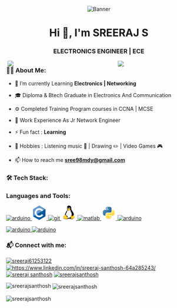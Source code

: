 
<p align="center">
  <img src="https://wallpaper.dog/large/10869697.jpg" alt="Banner" width="800" height="300">
</p>

<h1 align="center">Hi 👋, I'm SREERAJ S</h1>
<h3 align="center">ELECTRONICS ENGINEER | ECE</h3>
<div align="right">
    <img align="right" width="200" src="https:<div align="right">
    <img align="right" width="300" src="https://i.pinimg.com/originals/54/e3/7d/54e37d8074ebcde1d96c77d7b2a7f310.gif">
</div>

<h3 align="left">👨‍🎓  About Me:</h3>

- 🌱 I’m currently Learning **Electronics | Networking**
  
- 🎓 Diploma & Btech Graduate in Electronics And Communication

- ⚙️ Completed Training Program courses in CCNA | MCSE

- 🎒 Work Experience As Jr Network Engineer

- ⚡ Fun fact : **Learning**

- 🤹 Hobbies : Listening music 🎵 |  Drawing ✏️ | Video Games 🎮

- 📫 How to reach me **sree98mdy@gmail.com**
  
<h3 align="left"> 🛠️ Tech Stack:</h3>
<h3 align="left">Languages and Tools:</h3>
<p align="left"> <a href="https://www.arduino.cc/" target="_blank" rel="noreferrer"> <img src="https://cdn.worldvectorlogo.com/logos/arduino-1.svg" alt="arduino" width="40" height="40"/> </a> <a href="https://www.cprogramming.com/" target="_blank" rel="noreferrer"> <img src="https://raw.githubusercontent.com/devicons/devicon/master/icons/c/c-original.svg" alt="c" width="40" height="40"/> </a> <a href="https://git-scm.com/" target="_blank" rel="noreferrer"> <img src="https://www.vectorlogo.zone/logos/git-scm/git-scm-icon.svg" alt="git" width="40" height="40"/> </a> <a href="https://www.linux.org/" target="_blank" rel="noreferrer"> <img src="https://raw.githubusercontent.com/devicons/devicon/master/icons/linux/linux-original.svg" alt="linux" width="40" height="40"/> </a> <a href="https://www.mathworks.com/" target="_blank" rel="noreferrer"> <img src="https://upload.wikimedia.org/wikipedia/commons/2/21/Matlab_Logo.png" alt="matlab" width="40" height="40"/> </a> <a href="https://www.python.org" target="_blank" rel="noreferrer"> <img src="https://raw.githubusercontent.com/devicons/devicon/master/icons/python/python-original.svg" alt="python" width="40" height="40"/> </a> <a href="https://easyeda.com/" target="_blank" rel="noreferrer"> <img src="https://www.bing.com/th?id=OIP.X-yudhOusgy4uEq2UYpfmAHaHa&w=206&h=206&c=8&rs=1&qlt=90&o=6&pid=3.1&rm=2" alt="arduino" width="40" height="40"/> </a>

<a href="https://https://www.labcenter.com/" target="_blank" rel="noreferrer"> <img src="https://th.bing.com/th/id/OIP.5BAbR40N2t3ISW3zKR4sugAAAA?w=170&h=180&c=7&r=0&o=5&pid=1.7" alt="arduino" width="40" height="40"/> </a><a href="https://https://https://www.orcad.com/" target="_blank" rel="noreferrer"> <img src="https://th.bing.com/th/id/OIP.jQcbj7lQc7gwBow7zbLFyQHaHa?w=171&h=180&c=7&r=0&o=5&pid=1.7" alt="arduino" width="40" height="40"/> </a></p>
  

<h3 align="left"> 📬 Connect with me:</h3>
<p align="left">
<a href="https://twitter.com/Sreeraj61253122" target="blank"><img align="center" src="https://raw.githubusercontent.com/rahuldkjain/github-profile-readme-generator/master/src/images/icons/Social/twitter.svg" alt="sreeraj61253122" height="30" width="40" /></a>
<a href="https://linkedin.com/in/https://www.linkedin.com/in/sreeraj-santhosh-64a285243/" target="blank"><img align="center" src="https://raw.githubusercontent.com/rahuldkjain/github-profile-readme-generator/master/src/images/icons/Social/linked-in-alt.svg" alt="https://www.linkedin.com/in/sreeraj-santhosh-64a285243/" height="30" width="40" /></a>
<a href="https://fb.com/Sreeraj Santhosh" target="blank"><img align="center" src="https://raw.githubusercontent.com/rahuldkjain/github-profile-readme-generator/master/src/images/icons/Social/facebook.svg" alt="sreeraj santhosh" height="30" width="40" /></a>
<a href="https://instagram.com/sreerajsanthosh" target="blank"><img align="center" src="https://raw.githubusercontent.com/rahuldkjain/github-profile-readme-generator/master/src/images/icons/Social/instagram.svg" alt="sreerajsanthosh" height="30" width="40" /></a>
</p>


<p><img align="left" src="https://github-readme-stats.vercel.app/api/top-langs?username=sreerajsanthosh&show_icons=true&locale=en&layout=compact" alt="sreerajsanthosh" /></p>

<p>&nbsp;<img align="center" src="https://github-readme-stats.vercel.app/api?username=sreerajsanthosh&show_icons=true&locale=en" alt="sreerajsanthosh" /></p>

<p><img align="center" src="https://github-readme-streak-stats.herokuapp.com/?user=sreerajsanthosh&" alt="sreerajsanthosh" /></p>
